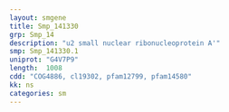 ```yaml
---
layout: smgene
title: Smp_141330
grp: Smp_14
description: "u2 small nuclear ribonucleoprotein A'"
smp: Smp_141330.1
uniprot: "G4V7P9"
length:  1008
cdd: "COG4886, cl19302, pfam12799, pfam14580"
kk: ns
categories: sm
---
```

